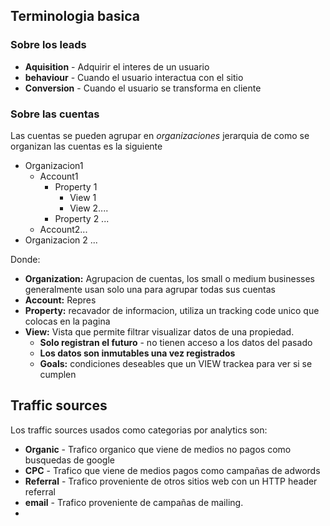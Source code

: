 
## Terminologia basica 

### Sobre los leads

* **Aquisition** - Adquirir el interes de un usuario
* **behaviour** - Cuando el usuario interactua con el sitio
* **Conversion** - Cuando el usuario se transforma en cliente

### Sobre las cuentas

Las cuentas se pueden agrupar en _organizaciones_  jerarquia de como se organizan las cuentas es la siguiente

* Organizacion1
	* Account1
		* Property 1
			* View 1
			* View 2.... 
		* Property 2 ... 
	* Account2... 
* Organizacion 2 ...

Donde:

* **Organization:** Agrupacion de cuentas, los small o medium businesses generalmente usan solo una para agrupar todas sus cuentas
* **Account:** Repres
* **Property:**  recavador de informacion, utiliza un tracking code unico que colocas en la pagina 
* **View:** Vista que permite filtrar visualizar datos de una propiedad. 		 	 
	*  **Solo registran el futuro** - no tienen acceso a los datos del pasado
	* **Los datos son inmutables una vez registrados**
	* **Goals:** condiciones deseables que un VIEW trackea para ver si se cumplen 


## Traffic sources

Los traffic sources usados como categorias por analytics son:

* **Organic** - Trafico organico que viene de medios no pagos como busquedas de google
* **CPC** - Trafico que viene de medios pagos como campañas de adwords
* **Referral** - Trafico proveniente de otros sitios web con un HTTP header referral
* **email** - Trafico proveniente de campañas de mailing.
* 
<!--stackedit_data:
eyJoaXN0b3J5IjpbLTQ3NzI1MDUxNiwtMTIyOTA0Mjg0MCwxMD
UxNjExNzM3LC0xNDIxNzAxNzQxXX0=
-->